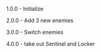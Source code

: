1.0.0 - Initialize

2.0.0 -  Add 3 new enemies

3.0.0 - Switch enemies

4.0.0 - take out Sentinel and Locker
